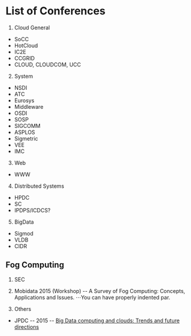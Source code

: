 # List of Conferences

1. Cloud General
  - SoCC
  - HotCloud
  - IC2E
  - CCGRID
  - CLOUD, CLOUDCOM, UCC
    
2. System
  - NSDI
  - ATC
  - Eurosys
  - Middleware
  - OSDI
  - SOSP
  - SIGCOMM
  - ASPLOS
  - Sigmetric
  - VEE
  - IMC
   
3. Web
  - WWW
  
4. Distributed Systems
  - HPDC
  - SC
  - IPDPS/ICDCS?
  
5. BigData
  - Sigmod
  - VLDB
  - CIDR

Fog Computing
------
1. SEC
2. Mobidata 2015 (Workshop) -- A Survey of Fog Computing: Concepts, Applications and Issues.
⋅⋅⋅You can have properly indented par.

 
 
99. Others
  - JPDC -- 2015 -- [Big Data computing and clouds: Trends and future directions]
 
[Big Data computing and clouds: Trends and future directions]: http://www.sciencedirect.com/science/article/pii/S0743731514001452
 

